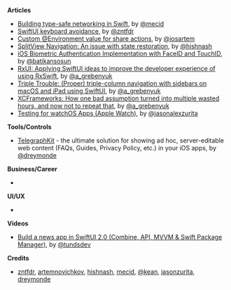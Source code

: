 
**Articles**

* [Building type-safe networking in Swift](https://swiftwithmajid.com/2021/02/10/building-type-safe-networking-in-swift/), by [@mecid](https://twitter.com/mecid)
* [SwiftUI keyboard avoidance](https://www.fivestars.blog/swiftui/swiftui-keyboard.html), by [@zntfdr](https://twitter.com/zntfdr)
* [Custom @Environment value for share actions](https://blog.artemnovichkov.com/custom-environment-value-for-share-actions), by [@iosartem](https://twitter.com/iosartem)
* [SplitView Navigation: An issue with state restoration](https://lostmoa.com/blog/SummoningSplitViewSidebar/), by [@hishnash](https://twitter.com/hishnash)
* [iOS Biometric Authentication Implementation with FaceID and TouchID](https://batikansosun.medium.com/ios-biometric-authentication-implementation-with-faceid-and-touchid-4155c804fea4), by [@batikansosun](https://twitter.com/batikansosun)
* [RxUI: Applying SwiftUI ideas to improve the developer experience of using RxSwift](https://kean.blog/post/rxui), by [@a_grebenyuk](https://twitter.com/a_grebenyuk)
* [Triple Trouble: (Proper) triple-column navigation with sidebars on macOS and iPad using SwiftUI](https://kean.blog/post/triple-trouble), by [@a_grebenyuk](https://twitter.com/a_grebenyuk)
* [XCFrameworks: How one bad assumption turned into multiple wasted hours, and now not to repeat that](https://kean.blog/post/xcframeworks-caveats), by [@a_grebenyuk](https://twitter.com/a_grebenyuk)
* [Testing for watchOS Apps (Apple Watch)](https://jasonzurita.com/automated-testing-for-watchos-apps/), by [@jasonalexzurita](https://twitter.com/jasonalexzurita)

**Tools/Controls**

* [TelegraphKit](https://github.com/nicephoton/TelegraphKit) - the ultimate solution for showing ad hoc, server-editable web content (FAQs, Guides, Privacy Policy, etc.) in your iOS apps, by [@dreymonde](https://twitter.com/dreymonde)

**Business/Career**

*

**UI/UX**

*

**Videos**

* [Build a news app in SwiftUI 2.0 (Combine, API, MVVM & Swift Package Manager)](https://youtu.be/M2psX-JwHdE), by [@tundsdev](https://twitter.com/tundsdev)

**Credits**

* [zntfdr](https://github.com/zntfdr), [artemnovichkov](https://github.com/artemnovichkov), [hishnash](https://github.com/hishnash), [mecid](https://github.com/mecid), [@kean](https://github.com/kean), [jasonzurita](https://github.com/jasonzurita/), [dreymonde](https://github.com/dreymonde)
